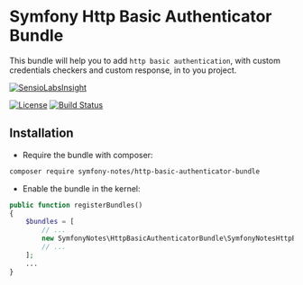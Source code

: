 # Symfony Http Basic Authenticator Bundle
This bundle will help you to add `http basic authentication`, with custom credentials checkers and custom response, in to you project.

[![SensioLabsInsight][sensiolabs-insight-image]][sensiolabs-insight-link]

[![License][license-image]][license-link]
[![Build Status][build-image]][build-link]

[license-link]: https://github.com/symfony-notes/http-basic-authenticator-bundle/blob/master/LICENSE
[license-image]: https://img.shields.io/dub/l/vibe-d.svg
[sensiolabs-insight-link]: https://insight.sensiolabs.com/projects/c485965b-e866-41fd-a583-9780ac9f024b
[sensiolabs-insight-image]: https://insight.sensiolabs.com/projects/c485965b-e866-41fd-a583-9780ac9f024b/big.png
[build-image]: https://travis-ci.org/symfony-notes/http-basic-authenticator-bundle.svg?branch=master
[build-link]: https://travis-ci.org/symfony-notes/http-basic-authenticator-bundle

Installation
------------
* Require the bundle with composer:

``` bash
composer require symfony-notes/http-basic-authenticator-bundle
```

* Enable the bundle in the kernel:

``` php
public function registerBundles()
{
    $bundles = [
        // ...
        new SymfonyNotes\HttpBasicAuthenticatorBundle\SymfonyNotesHttpBasicAuthenticatorBundle(),
        // ...
    ];
    ...
}
```